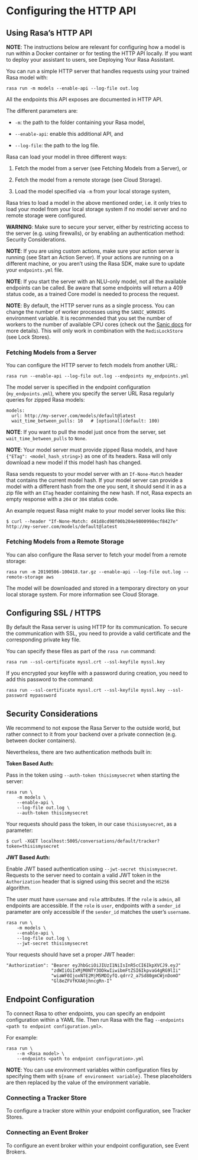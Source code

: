 # Configuring the HTTP API

## Using Rasa’s HTTP API

**NOTE**: The instructions below are relevant for configuring how a model is run
within a Docker container or for testing the HTTP API locally. If you
want to deploy your assistant to users, see Deploying Your Rasa Assistant.

You can run a simple HTTP server that handles requests using your
trained Rasa model with:

```
rasa run -m models --enable-api --log-file out.log
```

All the endpoints this API exposes are documented in HTTP API.

The different parameters are:


* `-m`: the path to the folder containing your Rasa model,


* `--enable-api`: enable this additional API, and


* `--log-file`: the path to the log file.

Rasa can load your model in three different ways:


1. Fetch the model from a server (see Fetching Models from a Server), or


2. Fetch the model from a remote storage (see Cloud Storage).


3. Load the model specified via `-m` from your local storage system,

Rasa tries to load a model in the above mentioned order, i.e. it only tries to load your model from your local
storage system if no model server and no remote storage were configured.

**WARNING**: Make sure to secure your server, either by restricting access to the server (e.g. using firewalls), or
by enabling an authentication method: Security Considerations.

**NOTE**: If you are using custom actions, make sure your action server is
running (see Start an Action Server). If your actions are running
on a different machine, or you aren’t using the Rasa SDK, make sure
to update your `endpoints.yml` file.

**NOTE**: If you start the server with an NLU-only model, not all the available endpoints
can be called. Be aware that some endpoints will return a 409 status code, as a trained
Core model is needed to process the request.

**NOTE**: By default, the HTTP server runs as a single process. You can change the number
of worker processes using the `SANIC_WORKERS` environment variable. It is
recommended that you set the number of workers to the number of available CPU cores
(check out the
[Sanic docs](https://sanic.readthedocs.io/en/latest/sanic/deploying.html#workers)
for more details). This will only work in combination with the
`RedisLockStore` (see Lock Stores).

### Fetching Models from a Server

You can configure the HTTP server to fetch models from another URL:

```
rasa run --enable-api --log-file out.log --endpoints my_endpoints.yml
```

The model server is specified in the endpoint configuration
(`my_endpoints.yml`), where you specify the server URL Rasa
regularly queries for zipped Rasa models:

```
models:
  url: http://my-server.com/models/default@latest
  wait_time_between_pulls: 10   # [optional](default: 100)
```

**NOTE**: If you want to pull the model just once from the server, set
`wait_time_between_pulls` to `None`.

**NOTE**: Your model server must provide zipped Rasa models, and have
`{"ETag": <model_hash_string>}` as one of its headers. Rasa will
only download a new model if this model hash has changed.

Rasa sends requests to your model server with an `If-None-Match`
header that contains the current model hash. If your model server can
provide a model with a different hash from the one you sent, it should send it
in as a zip file with an `ETag` header containing the new hash. If not, Rasa
expects an empty response with a `204` or `304` status code.

An example request Rasa might make to your model server looks like this:

```
$ curl --header "If-None-Match: d41d8cd98f00b204e9800998ecf8427e" http://my-server.com/models/default@latest
```

### Fetching Models from a Remote Storage

You can also configure the Rasa server to fetch your model from a remote storage:

```
rasa run -m 20190506-100418.tar.gz --enable-api --log-file out.log --remote-storage aws
```

The model will be downloaded and stored in a temporary directory on your local storage system.
For more information see Cloud Storage.

## Configuring SSL / HTTPS

By default the Rasa server is using HTTP for its communication. To secure the
communication with SSL, you need to provide a valid certificate and the corresponding
private key file.

You can specify these files as part of the `rasa run` command:

```
rasa run --ssl-certificate myssl.crt --ssl-keyfile myssl.key
```

If you encrypted your keyfile with a password during creation, you need to add
this password to the command:

```
rasa run --ssl-certificate myssl.crt --ssl-keyfile myssl.key --ssl-password mypassword
```

## Security Considerations

We recommend to not expose the Rasa Server to the outside world, but
rather connect to it from your backend over a private connection (e.g.
between docker containers).

Nevertheless, there are two authentication methods built in:

**Token Based Auth:**

Pass in the token using `--auth-token thisismysecret` when starting
the server:

```
rasa run \
    -m models \
    --enable-api \
    --log-file out.log \
    --auth-token thisismysecret
```

Your requests should pass the token, in our case `thisismysecret`,
as a parameter:

```
$ curl -XGET localhost:5005/conversations/default/tracker?token=thisismysecret
```

**JWT Based Auth:**

Enable JWT based authentication using `--jwt-secret thisismysecret`.
Requests to the server need to contain a valid JWT token in
the `Authorization` header that is signed using this secret
and the `HS256` algorithm.

The user must have `username` and `role` attributes.
If the `role` is `admin`, all endpoints are accessible.
If the `role` is `user`, endpoints with a `sender_id` parameter are only accessible
if the `sender_id` matches the user’s `username`.

```
rasa run \
    -m models \
    --enable-api \
    --log-file out.log \
    --jwt-secret thisismysecret
```

Your requests should have set a proper JWT header:

```
"Authorization": "Bearer eyJhbGciOiJIUzI1NiIsInR5cCI6IkpXVCJ9.eyJ"
                 "zdWIiOiIxMjM0NTY3ODkwIiwibmFtZSI6IkpvaG4gRG9lIi"
                 "wiaWF0IjoxNTE2MjM5MDIyfQ.qdrr2_a7Sd80gmCWjnDomO"
                 "Gl8eZFVfKXA6jhncgRn-I"
```

## Endpoint Configuration

To connect Rasa to other endpoints, you can specify an endpoint
configuration within a YAML file.
Then run Rasa with the flag
`--endpoints <path to endpoint configuration.yml>`.

For example:

```
rasa run \
    --m <Rasa model> \
    --endpoints <path to endpoint configuration>.yml
```

**NOTE**: You can use environment variables within configuration files by specifying them with `${name of environment variable}`.
These placeholders are then replaced by the value of the environment variable.

### Connecting a Tracker Store

To configure a tracker store within your endpoint configuration,
see Tracker Stores.

### Connecting an Event Broker

To configure an event broker within your endpoint configuration,
see Event Brokers.

